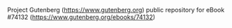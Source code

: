 Project Gutenberg (https://www.gutenberg.org) public repository for eBook #74132 (https://www.gutenberg.org/ebooks/74132)
